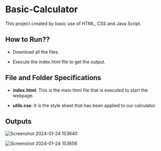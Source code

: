 # Basic-Calculator
This project created by basic use of HTML, CSS and Java Script.

## How to Run??
* Download all the files. 

* Execute the index.html file to get the output.

## File and Folder Specifications

* **index.html**: This is the main html file that is executed to start the webpage.

* **utils.css**: It is the style sheet that has been applied to our calculator.

## Outputs

![Screenshot 2024-01-24 153640](https://github.com/Kanika-1404/Basic-Calculator/assets/140299493/6011f702-61ce-4313-9370-402f882a8def)

![Screenshot 2024-01-24 153656](https://github.com/Kanika-1404/Basic-Calculator/assets/140299493/57ffa3e7-1c03-4e51-b366-e89c25d55e7b)

